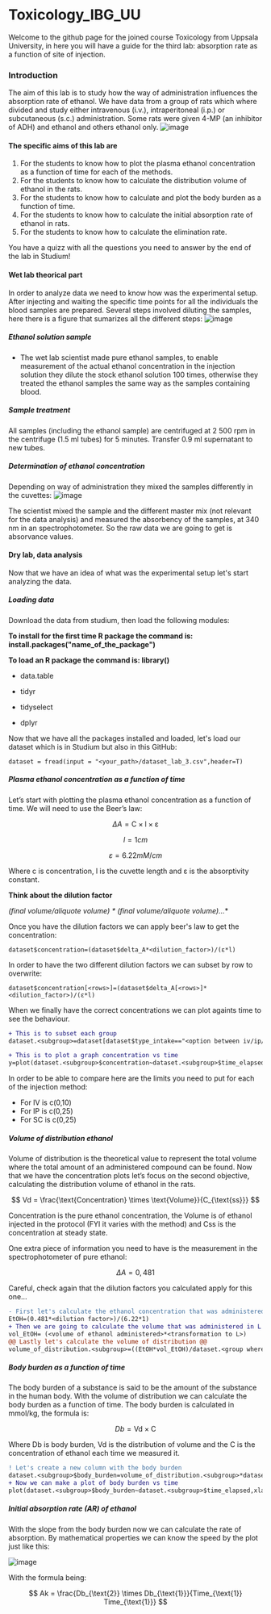 # Toxicology_IBG_UU
Welcome to the github page for the joined course Toxicology from Uppsala University, in here you will have a guide for the third lab: absorption rate as a function of site of injection.
### Introduction
The aim of this lab is to study how the way of administration influences the absorption rate of ethanol. We have data from a group of rats which where divided and study either intravenous (i.v.), intraperitoneal (i.p.) or subcutaneous (s.c.) administration. Some rats were given 4-MP (an inhibitor of ADH) and ethanol and others ethanol only.
![image](https://github.com/Violeta-de-Anca/Toxicology_IBG_UU/assets/101873673/a82412e1-589f-4bab-ae59-5d46809f56e9)

#### The specific aims of this lab are
1.	For the students to know how to plot the plasma ethanol concentration as a function of time for each of the methods.
2.	For the students to know how to calculate the distribution volume of ethanol in the rats.
3.	For the students to know how to calculate and plot the body burden as a function of time.
4.	For the students to know how to calculate the initial absorption rate of ethanol in rats.
5.	For the students to know how to calculate the elimination rate.
   
You have a quizz with all the questions you need to answer by the end of the lab in Studium!
#### Wet lab theorical part
In order to analyze data we need to know how was the experimental setup.
After injecting and waiting the specific time points for all the individuals the blood samples are prepared. 
Several steps involved diluting the samples, here there is a figure that sumarizes all the different steps:
![image](https://github.com/Violeta-de-Anca/Toxicology_IBG_UU/assets/101873673/6630a560-e978-4c59-83ff-9d0f8d725009)

##### Ethanol solution sample
- The wet lab scientist made pure ethanol samples, to enable measurement of the actual ethanol concentration in the injection solution they dilute the stock ethanol solution 100 times, otherwise they treated the ethanol samples the same way as the samples containing blood.
##### Sample treatment
All samples (including the ethanol sample) are centrifuged at 2 500 rpm in the centrifuge (1.5 ml tubes) for 5 minutes. Transfer 0.9 ml supernatant to new tubes.
##### Determination of ethanol concentration
Depending on way of administration they mixed the samples differently in the cuvettes:
![image](https://github.com/Violeta-de-Anca/Toxicology_IBG_UU/assets/101873673/628c4dac-f171-46b6-a755-05126aa22a9e)

The scientist mixed the sample and the different master mix (not relevant for the data analysis) and measured the absorbency of the samples, at 340 nm in an spectrophotometer. So the raw data we are going to get is absorvance values.

#### Dry lab, data analysis
Now that we have an idea of what was the experimental setup let's start analyzing the data.

##### Loading data
Download the data from studium, then load the following modules:

**To install for the first time R package the command is: install.packages("name_of_the_package")**

**To load an R package the command is: library()**

- data.table

- tidyr

- tidyselect

- dplyr

Now that we have all the packages installed and loaded, let's load our dataset which is in Studium but also in this GitHub:

   `dataset = fread(input = "<your_path>/dataset_lab_3.csv",header=T)`


##### Plasma ethanol concentration as a function of time

Let’s start with plotting the plasma ethanol concentration as a function of time. We will need to use the Beer’s law:

$$
ΔA = \text{C} \times \text{l} \times \text{ε}
$$

$$  
l = 1 cm
$$

$$
ε = 6.22 mM/cm
$$
   
   
Where c is concentration, l is the cuvette length and ε is the absorptivity constant.

**Think about the dilution factor**

*(final volume/aliquote volume) * (final volume/aliquote volume)…**

Once you have the dilution factors we can apply beer's law to get the concentration:

`dataset$concentration=(dataset$delta_A*<dilution_factor>)/(ε*l)`

In order to have the two different dilution factors we can subset by row to overwrite:

`dataset$concentration[<rows>]=(dataset$delta_A[<rows>]*<dilution_factor>)/(ε*l)`

When we finally have the correct concentrations we can plot againts time to see the behaviour.

```diff
+ This is to subset each group
dataset.<subgroup>=dataset[dataset$type_intake=="<option between iv/ip/sc>"&dataset$`4-MP`=="<option between yes/no>",]
```

```diff
+ This is to plot a graph concentration vs time
y=plot(dataset.<subgroup>$concentration~dataset.<subgroup>$time_elapsed,xlab="Time (min)",ylab="Concentration mM)",main="Plasma ethanol concentration in <subgroup>",ylim=c(<this change between methods of injection>))
```

In order to be able to compare here are the limits you need to put for each of the injection method:
- For IV is c(0,10)
- For IP is c(0,25)
- For SC is c(0,25)

##### Volume of distribution ethanol

Volume of distribution is the theoretical value to represent the total volume where the total amount of an administered compound can be found. Now that we have the concentration plots let’s focus on the second objective, calculating the distribution volume of ethanol in the rats.

$$
Vd = \frac{\text{Concentration} \times \text{Volume}}{C_{\text{ss}}}
$$

Concentration is the pure ethanol concentration, the Volume is of ethanol injected in the protocol (FYI it varies with the method) and Css is the concentration at steady state.

One extra piece of information you need to have is the measurement in the spectrophotometer of pure ethanol:

$$
ΔA=0,481
$$

Careful, check again that the dilution factors you calculated apply for this one…

```diff
- First let's calculate the ethanol concentration that was administered with beer's law
EtOH=(0.481*<dilution factor>)/(6.22*1)
+ Then we are going to calculate the volume that was administered in L
vol_EtOH= (<volume of ethanol administered>*<transformation to L>)
@@ Lastly let's calculate the volume of distribution @@
volume_of_distribution.<subgroup>=((EtOH*vol_EtOH)/dataset.<group where we can find the Css>$concentration[<timepoint you think is correct>])/<mass of the rats>
```

##### Body burden as a function of time

The body burden of a substance is said to be the amount of the substance in the human body. With the volume of distribution we can calculate the body burden as a function of time.
The body burden is calculated in mmol/kg, the formula is:

$$
Db = \text{Vd} \times \text{C}
$$

Where Db is body burden, Vd is the distribution of volume and the C is the concentration of ethanol each time we measured it.

```diff
! Let's create a new column with the body burden
dataset.<subgroup>$body_burden=volume_of_distribution.<subgroup>*dataset.<subgroup>$concentration
+ Now we can make a plot of body burden vs time
plot(dataset.<subgroup>$body_burden~dataset.<subgroup>$time_elapsed,xlab="Time (min)",ylab="Body burden (mmol/kg*bw)",main="Body burden as function of\ntime in rats with <method you chose>")
```

##### Initial absorption rate (AR) of ethanol

With the slope from the body burden now we can calculate the rate of absorption. By mathematical properties we can know the speed by the plot just like this:

![image](https://github.com/Violeta-de-Anca/Toxicology_IBG_UU/assets/101873673/62b2a6b9-ca1b-4d7b-9e92-10b337abe8a2)

With the formula being:

$$
Ak = \frac{Db_{\text{2}} \times Db_{\text{1}}}{Time_{\text{1}} Time_{\text{1}}}
$$


